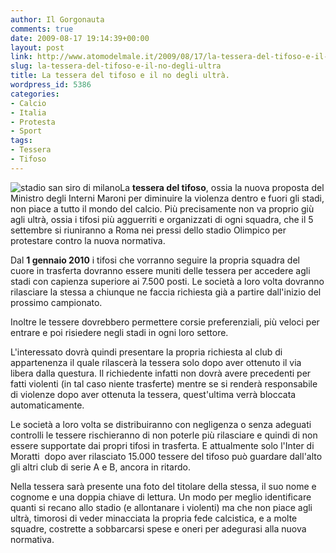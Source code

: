 ```yaml
---
author: Il Gorgonauta
comments: true
date: 2009-08-17 19:14:39+00:00
layout: post
link: http://www.atomodelmale.it/2009/08/17/la-tessera-del-tifoso-e-il-no-degli-ultra/
slug: la-tessera-del-tifoso-e-il-no-degli-ultra
title: La tessera del tifoso e il no degli ultrà.
wordpress_id: 5386
categories:
- Calcio
- Italia
- Protesta
- Sport
tags:
- Tessera
- Tifoso
---
```


![stadio san siro di milano](http://www.atomodelmale.it/wp-content/uploads/2009/08/stadio_san_siro_milano-300x200.jpg)La **tessera del tifoso**, ossia la nuova proposta del Ministro degli Interni Maroni per diminuire la violenza dentro e fuori gli stadi, non piace a tutto il mondo del calcio. Più precisamente non va proprio giù agli ultrà, ossia i tifosi più agguerriti e organizzati di ogni squadra, che il 5 settembre si riuniranno a Roma nei pressi dello stadio Olimpico per protestare contro la nuova normativa.

Dal **1 gennaio 2010** i tifosi che vorranno seguire la propria squadra del cuore in trasferta dovranno essere muniti delle tessera per accedere agli stadi con capienza superiore ai 7.500 posti. Le società a loro volta dovranno rilasciare la stessa a chiunque ne faccia richiesta già a partire dall'inizio del prossimo campionato.

Inoltre le tessere dovrebbero permettere corsie preferenziali, più veloci per entrare e poi risiedere negli stadi in ogni loro settore.

L'interessato dovrà quindi presentare la propria richiesta al club di appartenenza il quale rilascerà la tessera solo dopo aver ottenuto il via libera dalla questura. Il richiedente infatti non dovrà avere precedenti per fatti violenti (in tal caso niente trasferte) mentre se si renderà responsabile di violenze dopo aver ottenuta la tessera, quest'ultima verrà bloccata automaticamente.

<!-- more -->


Le società a loro volta se distribuiranno con negligenza o senza adeguati controlli le tessere rischieranno di non poterle più rilasciare e quindi di non essere supportate dai propri tifosi in trasferta. E attualmente solo l'Inter di Moratti  dopo aver rilasciato 15.000 tessere del tifoso può guardare dall'alto gli altri club di serie A e B, ancora in ritardo.

Nella tessera sarà presente una foto del titolare della stessa, il suo nome e cognome e una doppia chiave di lettura. Un modo per meglio identificare quanti si recano allo stadio (e allontanare i violenti) ma che non piace agli ultrà, timorosi di veder minacciata la propria fede calcistica, e a molte squadre, costrette a sobbarcarsi spese e oneri per adegurasi alla nuova normativa.
